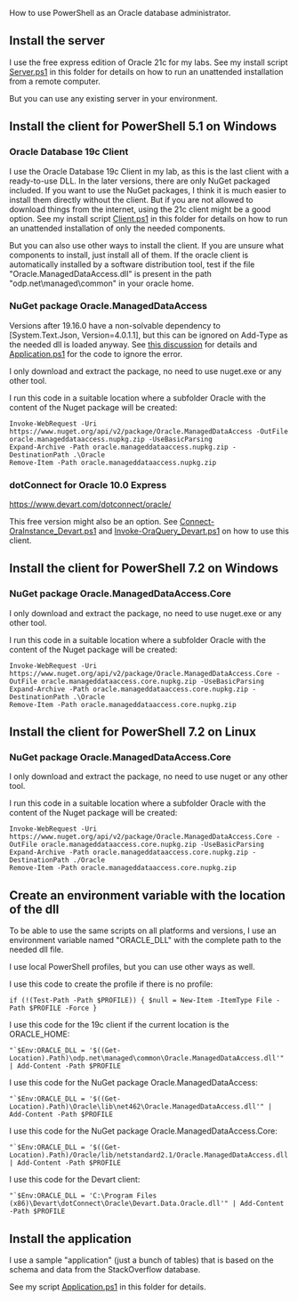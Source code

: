 How to use PowerShell as an Oracle database administrator.

## Install the server

I use the free express edition of Oracle 21c for my labs. See my install script [Server.ps1](Server.ps1) in this folder for details on how to run an unattended installation from a remote computer.

But you can use any existing server in your environment.


## Install the client for PowerShell 5.1 on Windows

### Oracle Database 19c Client

I use the Oracle Database 19c Client in my lab, as this is the last client with a ready-to-use DLL. In the later versions, there are only NuGet packaged included. If you want to use the NuGet packages, I think it is much easier to install them directly without the client. But if you are not allowed to download things from the internet, using the 21c client might be a good option. See my install script [Client.ps1](Client.ps1) in this folder for details on how to run an unattended installation of only the needed components.

But you can also use other ways to install the client. If you are unsure what components to install, just install all of them. If the oracle client is automatically installed by a software distribution tool, test if the file "Oracle.ManagedDataAccess.dll" is present in the path "odp.net\managed\common" in your oracle home.


### NuGet package Oracle.ManagedDataAccess

Versions after 19.16.0 have a non-solvable dependency to [System.Text.Json, Version=4.0.1.1], but this can be ignored on Add-Type as the needed dll is loaded anyway. See [this discussion](https://community.oracle.com/tech/developers/discussion/4502297) for details and [Application.ps1](Application.ps1) for the code to ignore the error.

I only download and extract the package, no need to use nuget.exe or any other tool.

I run this code in a suitable location where a subfolder Oracle with the content of the Nuget package will be created:

```
Invoke-WebRequest -Uri https://www.nuget.org/api/v2/package/Oracle.ManagedDataAccess -OutFile oracle.manageddataaccess.nupkg.zip -UseBasicParsing
Expand-Archive -Path oracle.manageddataaccess.nupkg.zip -DestinationPath .\Oracle
Remove-Item -Path oracle.manageddataaccess.nupkg.zip
```


### dotConnect for Oracle 10.0 Express

https://www.devart.com/dotconnect/oracle/

This free version might also be an option. See [Connect-OraInstance_Devart.ps1](Connect-OraInstance_Devart.ps1) and [Invoke-OraQuery_Devart.ps1](Invoke-OraQuery_Devart.ps1) on how to use this client.


## Install the client for PowerShell 7.2 on Windows

### NuGet package Oracle.ManagedDataAccess.Core

I only download and extract the package, no need to use nuget.exe or any other tool.

I run this code in a suitable location where a subfolder Oracle with the content of the Nuget package will be created:

```
Invoke-WebRequest -Uri https://www.nuget.org/api/v2/package/Oracle.ManagedDataAccess.Core -OutFile oracle.manageddataaccess.core.nupkg.zip -UseBasicParsing
Expand-Archive -Path oracle.manageddataaccess.core.nupkg.zip -DestinationPath .\Oracle 
Remove-Item -Path oracle.manageddataaccess.core.nupkg.zip
```


## Install the client for PowerShell 7.2 on Linux

### NuGet package Oracle.ManagedDataAccess.Core

I only download and extract the package, no need to use nuget or any other tool.

I run this code in a suitable location where a subfolder Oracle with the content of the Nuget package will be created:

```
Invoke-WebRequest -Uri https://www.nuget.org/api/v2/package/Oracle.ManagedDataAccess.Core -OutFile oracle.manageddataaccess.core.nupkg.zip -UseBasicParsing
Expand-Archive -Path oracle.manageddataaccess.core.nupkg.zip -DestinationPath ./Oracle 
Remove-Item -Path oracle.manageddataaccess.core.nupkg.zip
```


## Create an environment variable with the location of the dll

To be able to use the same scripts on all platforms and versions, I use an environment variable named "ORACLE_DLL" with the complete path to the needed dll file.

I use local PowerShell profiles, but you can use other ways as well.

I use this code to create the profile if there is no profile:
```
if (!(Test-Path -Path $PROFILE)) { $null = New-Item -ItemType File -Path $PROFILE -Force }
```

I use this code for the 19c client if the current location is the ORACLE_HOME:
```
"`$Env:ORACLE_DLL = '$((Get-Location).Path)\odp.net\managed\common\Oracle.ManagedDataAccess.dll'" | Add-Content -Path $PROFILE
```

I use this code for the NuGet package Oracle.ManagedDataAccess:
```
"`$Env:ORACLE_DLL = '$((Get-Location).Path)\Oracle\lib\net462\Oracle.ManagedDataAccess.dll'" | Add-Content -Path $PROFILE
```

I use this code for the NuGet package Oracle.ManagedDataAccess.Core:
```
"`$Env:ORACLE_DLL = '$((Get-Location).Path)/Oracle/lib/netstandard2.1/Oracle.ManagedDataAccess.dll'" | Add-Content -Path $PROFILE
```

I use this code for the Devart client:
```
"`$Env:ORACLE_DLL = 'C:\Program Files (x86)\Devart\dotConnect\Oracle\Devart.Data.Oracle.dll'" | Add-Content -Path $PROFILE
```


## Install the application

I use a sample "application" (just a bunch of tables) that is based on the schema and data from the StackOverflow database.

See my script [Application.ps1](Application.ps1) in this folder for details.
